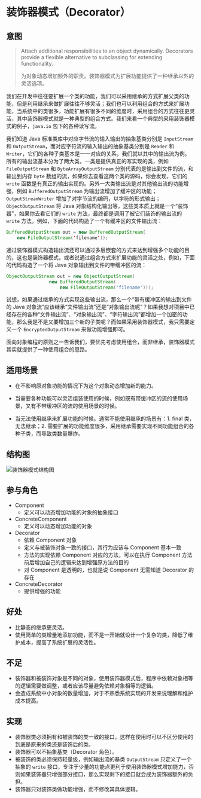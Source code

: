 # 装饰器模式（Decorator）

## 意图

> Attach additional responsibilities to an object dynamically. Decorators provide a flexible alternative to subclassing for extending functionality.
>
> 为对象动态增加额外的职责。装饰器模式为扩展功能提供了一种继承以外的灵活选项。

我们在开发中往往要扩展一个类的功能，我们可以采用继承的方式扩展父类的功能，但是利用继承来做扩展往往不够灵活；我们也可以利用组合的方式来扩展功能，当系统中的类很多，功能扩展有很多不同的维度时，采用组合的方式往往更灵活，其中装饰器模式就是一种典型的组合方式。我们来看一个典型的采用装饰器模式的例子，`java.io` 包下的各种读写流。

我们知道 Java 标准类库中对应字节流的输入输出的抽象基类分别是 `InputStream` 和 `OutputStream`，而对应字符流的输入输出的抽象基类分别是 `Reader` 和 `Writer`，它们的各种子类基本是一一对应的关系，我们就以其中的输出流为例。所有的输出流基本分为了两大类，一类是提供真正的写实现的类，例如 `FileOutputStream` 和 `ByteArrayOutputStream` 分别代表的是输出到文件的流，和输出到内存 `byte` 数组的流，如果你去查看这两个类的源码，你会发现，它们的 `write` 函数是有真正的输出实现的。另外一大类输出流是对其他输出流的功能增强，例如 `BufferedOutputStream` 为输出流增加了缓冲区的功能；`OutputStreamWriter` 增加了对字节流的编码，以字符的形式输出；`ObjectOutputStream` 将 Java 对象结构化输出等，这些类本质上就是一个“装饰器”，如果你去看它们的 `write` 方法，最终都是调用了被它们装饰的输出流的 `write` 方法。例如，下面的代码构造了一个有缓冲区的文件输出流：

```java
BufferedOutputStream out = new BufferedOutputStream(
    new FileOutputStream('filename'));
```

通过装饰器模式构造输出流还可以通过多层嵌套的方式来达到增强多个功能的目的，这也是装饰器模式，或者说通过组合方式来扩展功能的灵活之处，例如，下面的代码构造了一个将 Java 对象输出到文件的带缓冲区的流：

```java
ObjectOutputStream out = new ObjectOutputStream(
                new BufferedOutputStream(
                    new FileOutputStream("filename")));
```

试想，如果通过继承的方式实现这些输出流，那么一个“带有缓冲区的输出到文件的 Java 对象流”应该继承“文件输出流”还是“对象输出流呢”？如果我想对项目中已经存在的各种“文件输出流”、“对象输出流”、“字符输出流”都增加一个加密的功能，那么我是不是又要增加三个新的子类呢？而如果采用装饰器模式，我只需要定义一个 `EncryptedOutputStream` 来做功能增强即可。

面向对象编程的原则之一告诉我们，要优先考虑使用组合，而非继承，装饰器模式其实就提供了一种使用组合的思路。

## 适用场景

- 在不影响原对象功能的情况下为这个对象动态增加新的能力。
- 当需要各种功能可以灵活组装使用的时候，例如既有带缓冲区的流的使用场景，又有不带缓冲区的流的使用场景的时候。

- 当无法使用继承来扩展功能的时候。通常不能使用继承的场景有：1. final 类，无法继承；2. 需要扩展的功能维度很多，采用继承需要实现不同功能组合的各种子类，而导致类数量爆炸。

## 结构图

![装饰器模式结构图](https://youdu-markdown.oss-cn-shanghai.aliyuncs.com/20191124170955.png)

## 参与角色

- Component
  - 定义可以动态增加功能的对象的抽象接口
- ConcreteComponent
  - 定义可以动态增加功能的对象
- Decorator
  - 依赖 Component 对象
  - 定义与被装饰对象一致的接口，其行为应该与 Component 基本一致
  - 方法的实现依赖 Component 对应的方法，可以在执行 Component 方法前后增加自己的逻辑来达到增强原方法的目的
  - 对 Component 是透明的，也就是说 Component 无需知道 Decorator 的存在
- ConcreteDecorator
  - 提供增强的功能

## 好处

- 比静态的继承更灵活。
- 使用简单的类增量地添加功能，而不是一开始就设计一个复杂的类，降低了维护成本，提高了系统扩展的灵活性。

## 不足

- 装饰器和被装饰对象是不同的对象，使用装饰器模式后，程序中依赖对象相等的逻辑需要做调整，或者应该尽量避免依赖对象相等的逻辑。
- 会造成系统中小对象的数量增加，对于不熟悉系统实现的开发来说理解和维护成本提高。

## 实现

- 装饰器类必须拥有和被装饰的类一致的接口，这样在使用时可以不区分使用的到底是原来的类还是装饰后的类。
- 装饰器可以不抽象基类（Decorator 角色）。
- 被装饰的类必须保持轻量级，例如输出流的基类 `OutputStream` 只定义了一个抽象的 `write` 接口，专注于少量的功能点更利于使用装饰器模式增加能力，否则如果装饰器只增强部分接口，那么实现剩下的接口就会成为装饰器额外的负担。
- 装饰器只对装饰类做功能增强，而不修改其具体逻辑。